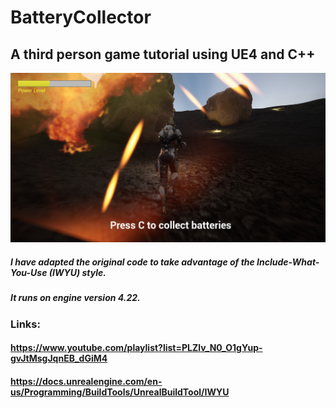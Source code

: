# BatteryCollector
## A third person game tutorial using UE4 and C++

<img src="https://github.com/greeneyedgeek/BatteryCollector/blob/master/image-battery.png" alt="" class="mr-2 header-search-key-slash">

##### I have adapted the original code to take advantage of the Include-What-You-Use (IWYU) style. 
##### It runs on engine version 4.22.

### Links:
#### https://www.youtube.com/playlist?list=PLZlv_N0_O1gYup-gvJtMsgJqnEB_dGiM4
#### https://docs.unrealengine.com/en-us/Programming/BuildTools/UnrealBuildTool/IWYU

